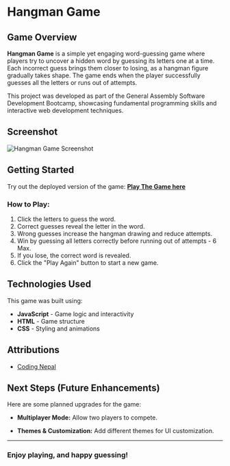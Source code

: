 #  Hangman Game

##  Game Overview
**Hangman Game** is a simple yet engaging word-guessing game where players try to uncover a hidden word by guessing its letters one at a time. Each incorrect guess brings them closer to losing, as a hangman figure gradually takes shape. The game ends when the player successfully guesses all the letters or runs out of attempts.

This project was developed as part of the General Assembly Software Development Bootcamp, showcasing fundamental programming skills and interactive web development techniques.

##  Screenshot
![Hangman Game Screenshot](https://i.ibb.co/WvbhYfJP/Screenshot-2025-02-10-092203.png)

##  Getting Started
Try out the deployed version of the game: **[Play The Game here](link)**

###  How to Play:

1. Click the letters to guess the word.
2. Correct guesses reveal the letter in the word.
3. Wrong guesses increase the hangman drawing and reduce attempts.
4. Win by guessing all letters correctly before running out of attempts - 6 Max.
5. If you lose, the correct word is revealed.
6. Click the "Play Again" button to start a new game.



##  Technologies Used
This game was built using:
- **JavaScript** - Game logic and interactivity
- **HTML** - Game structure
- **CSS** - Styling and animations

##  Attributions

- [Coding Nepal](https://www.codingnepalweb.com/)


##  Next Steps (Future Enhancements)
Here are some planned upgrades for the game:

- **Multiplayer Mode:** Allow two players to compete.

- **Themes & Customization:** Add different themes for UI customization.


---

###  **Enjoy playing, and happy guessing!**
